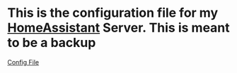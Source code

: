 # This is the configuration file for my [HomeAssistant](https://www.home-assistant.io/) Server. This is meant to be a backup

[Config File](./configuration.yaml)
